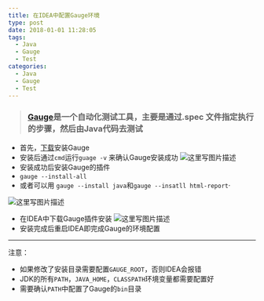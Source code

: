 ```yaml
---
title: 在IDEA中配置Gauge环境
type: post
date: 2018-01-01 11:28:05
tags:
  - Java
  - Gauge
  - Test
categories:
  - Java
  - Gauge
  - Test
---
```


> ### [Gauge](http://getgauge.io)是一个自动化测试工具，主要是通过.spec 文件指定执行的步骤，然后由Java代码去测试

- 首先，[下载](http://getgauge.io/get-started/index.html)安装Gauge
- 安装后通过`cmd`运行`guage -v` 来确认Gauge安装成功
  ![这里写图片描述](http://img.blog.csdn.net/20170119132307236?watermark/2/text/aHR0cDovL2Jsb2cuY3Nkbi5uZXQvdTAxMzM2MDg1MA==/font/5a6L5L2T/fontsize/400/fill/I0JBQkFCMA==/dissolve/70/gravity/SouthEast)
- 安装成功后安装Gauge的插件
- `gauge --install-all`
- 或者可以用 `gauge --install java`和`gauge --insatll html-report`·

![这里写图片描述](http://img.blog.csdn.net/20170119132349174?watermark/2/text/aHR0cDovL2Jsb2cuY3Nkbi5uZXQvdTAxMzM2MDg1MA==/font/5a6L5L2T/fontsize/400/fill/I0JBQkFCMA==/dissolve/70/gravity/SouthEast)

- 在IDEA中下载Gauge插件安装
  ![这里写图片描述](http://img.blog.csdn.net/20170119132409063?watermark/2/text/aHR0cDovL2Jsb2cuY3Nkbi5uZXQvdTAxMzM2MDg1MA==/font/5a6L5L2T/fontsize/400/fill/I0JBQkFCMA==/dissolve/70/gravity/SouthEast)
- 安装完成后重启IDEA即完成Gauge的环境配置

---

注意：

- 如果修改了安装目录需要配置`GAUGE_ROOT`，否则IDEA会报错
- JDK的所有`PATH`，`JAVA_HOME`，`CLASSPATH`环境变量都需要配置好
- 需要确认`PATH`中配置了Gauge的`bin`目录
